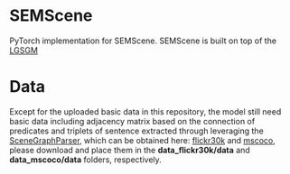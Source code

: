 # SEMScene
PyTorch implementation for SEMScene.
SEMScene is built on top of the [LGSGM](https://github.com/m2man/LGSGM)
# Data 
Except for the uploaded basic data in this repository, the model still need basic data including adjacency matrix based on the connection of predicates and triplets of sentence extracted through leveraging the [SceneGraphParser](https://github.com/vacancy/SceneGraphParser), which can be obtained here: [flickr30k](https://drive.google.com/drive/folders/1W02ub0UtV6wE41v59qa9pfxArKGIMtvv?usp=drive_link) and [mscoco](https://drive.google.com/drive/folders/1c0NpqlR0PypWO2JT3FnRrvKDfZa5M0Wm?usp=drive_link), please download and place them in the **data_flickr30k/data** and **data_mscoco/data** folders, respectively. 

